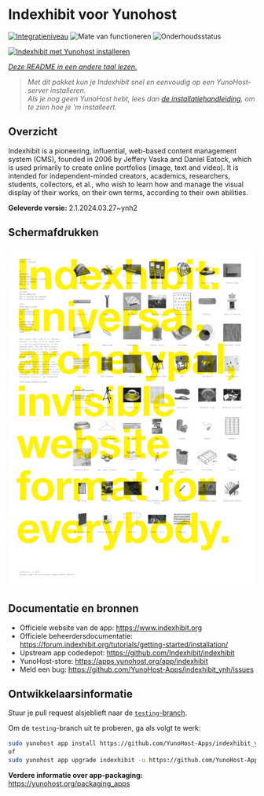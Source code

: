 <!--
NB: Deze README is automatisch gegenereerd door <https://github.com/YunoHost/apps/tree/master/tools/readme_generator>
Hij mag NIET handmatig aangepast worden.
-->

# Indexhibit voor Yunohost

[![Integratieniveau](https://dash.yunohost.org/integration/indexhibit.svg)](https://ci-apps.yunohost.org/ci/apps/indexhibit/) ![Mate van functioneren](https://ci-apps.yunohost.org/ci/badges/indexhibit.status.svg) ![Onderhoudsstatus](https://ci-apps.yunohost.org/ci/badges/indexhibit.maintain.svg)

[![Indexhibit met Yunohost installeren](https://install-app.yunohost.org/install-with-yunohost.svg)](https://install-app.yunohost.org/?app=indexhibit)

*[Deze README in een andere taal lezen.](./ALL_README.md)*

> *Met dit pakket kun je Indexhibit snel en eenvoudig op een YunoHost-server installeren.*  
> *Als je nog geen YunoHost hebt, lees dan [de installatiehandleiding](https://yunohost.org/install), om te zien hoe je 'm installeert.*

## Overzicht

Indexhibit is a pioneering, influential, web-based content management system (CMS), founded in 2006 by Jeffery Vaska and Daniel Eatock, which is used primarily to create online portfolios (image, text and video).
It is intended for independent-minded creators, academics, researchers, students, collectors, et al., who wish to learn how and manage the visual display of their works, on their own terms, according to their own abilities.


**Geleverde versie:** 2.1.2024.03.27~ynh2

## Schermafdrukken

![Schermafdrukken van Indexhibit](./doc/screenshots/146_indexhibit.png)

## Documentatie en bronnen

- Officiele website van de app: <https://www.indexhibit.org>
- Officiele beheerdersdocumentatie: <https://forum.indexhibit.org/tutorials/getting-started/installation/>
- Upstream app codedepot: <https://github.com/Indexhibit/indexhibit>
- YunoHost-store: <https://apps.yunohost.org/app/indexhibit>
- Meld een bug: <https://github.com/YunoHost-Apps/indexhibit_ynh/issues>

## Ontwikkelaarsinformatie

Stuur je pull request alsjeblieft naar de [`testing`-branch](https://github.com/YunoHost-Apps/indexhibit_ynh/tree/testing).

Om de `testing`-branch uit te proberen, ga als volgt te werk:

```bash
sudo yunohost app install https://github.com/YunoHost-Apps/indexhibit_ynh/tree/testing --debug
of
sudo yunohost app upgrade indexhibit -u https://github.com/YunoHost-Apps/indexhibit_ynh/tree/testing --debug
```

**Verdere informatie over app-packaging:** <https://yunohost.org/packaging_apps>
